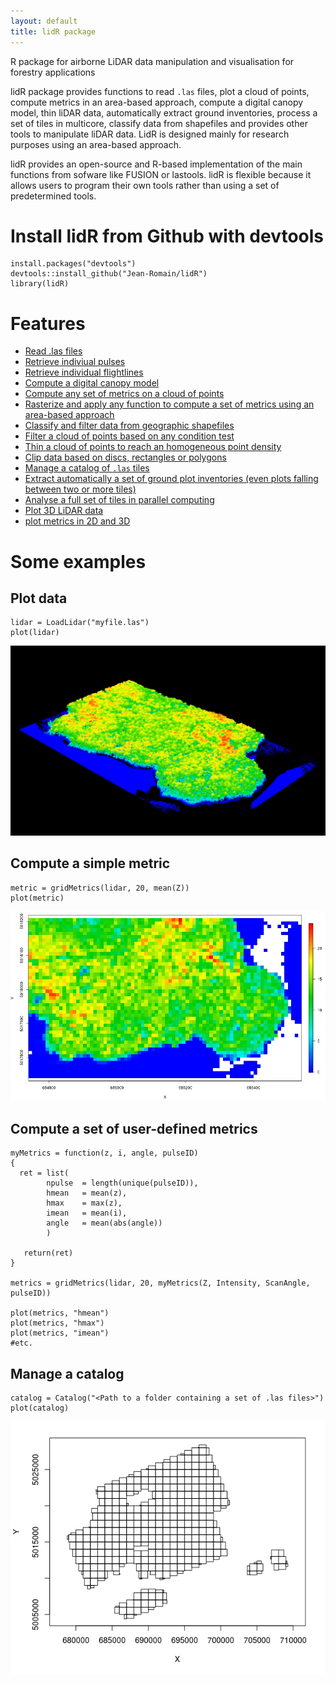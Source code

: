 ```yaml
---
layout: default
title: lidR package
---
```


R package for airborne LiDAR data manipulation and visualisation for forestry applications

lidR package provides functions to read `.las` files, plot a cloud of points, compute metrics in an area-based approach, compute a digital canopy model, thin liDAR data, automatically extract ground inventories, process a set of tiles in multicore, classify data from shapefiles and provides other tools to manipulate liDAR data. LidR is designed mainly for research purposes using an area-based approach.

lidR provides an open-source and R-based implementation of the main functions from sofware like FUSION or lastools. lidR is flexible because it allows users to program their own tools rather than using a set of predetermined tools.

# Install lidR from Github with devtools

    install.packages("devtools")
    devtools::install_github("Jean-Romain/lidR")
    library(lidR)
    
# Features 

- [Read .las files](loadLidar.html)
- [Retrieve indiviual pulses](loadLidar.html#dynamically-computed-field)
- [Retrieve individual flightlines](loadLidar.html#dynamically-computed-fields)
- [Compute a digital canopy model](canopy.html)
- [Compute any set of metrics on a cloud of points](gridMetrics.html#cloudmetrics)
- [Rasterize and apply any function to compute a set of metrics using an area-based approach](gridMetrics.html)
- [Classify and filter data from geographic shapefiles](classifyFromShapefile.html)
- [Filter a cloud of points based on any condition test](extract.html)
- [Thin a cloud of points to reach an homogeneous point density](thin.html)
- [Clip data based on discs, rectangles or polygons](clip.html)
- [Manage a catalog of `.las` tiles](catalog.html)
- [Extract automatically a set of ground plot inventories (even plots falling between two or more tiles)](catalog.html#extract-a-ground-inventory)
- [Analyse a full set of tiles in parallel computing](catalog.html)
- [Plot 3D LiDAR data](plotLidar.html)
- [plot metrics in 2D and 3D](gridMetrics.html)
    
# Some examples
    
    
## Plot data

	lidar = LoadLidar("myfile.las")
	plot(lidar)

![](images/plot3d_1.jpg)

## Compute a simple metric

    metric = gridMetrics(lidar, 20, mean(Z))
    plot(metric)

![](images/gridMetrics-mean.jpg)
    
## Compute a set of user-defined metrics

    myMetrics = function(z, i, angle, pulseID)
    {
      ret = list(
            npulse  = length(unique(pulseID)),
            hmean   = mean(z),
            hmax    = max(z),
            imean   = mean(i),
            angle   = mean(abs(angle))
            )

       return(ret)
    }
    
    metrics = gridMetrics(lidar, 20, myMetrics(Z, Intensity, ScanAngle, pulseID))

    plot(metrics, "hmean")
    plot(metrics, "hmax")
    plot(metrics, "imean")
    #etc.
    
## Manage a catalog

    catalog = Catalog("<Path to a folder containing a set of .las files>")
    plot(catalog)
    
![](images/catalog.png)

